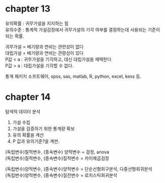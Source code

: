 # chapter 13

유의확률 : 귀무가설을 지지하는 힘  
유의수준 : 통계적 가설검정에서 귀무가설의 기각 여부를 결정하는데 사용되는 기준이 되는 확률.  

귀무가설 = 배기량과 연비는 관련성이 없다  
대립가설 = 배기량과 연비는 관령성이 있다  
P값 < a : 귀무가설을 기각하고, 대신 대립가설을 채택한다  
P값 > a : 대립가설을 기각할 수 없다.   

통계 패키지 소프트웨어, spss, sas, matlab, R, python, excel, kess 등.  


# chapter 14

탐색적 데이터 분석  
1) 가설 수립  
2) 가설을 검증하기 위한 통계량 확보  
3) 유의 확률을 계산  
4) P 값과 유의기준?을 계싼.

(독립변수)질적변수, (종속변수) 양적변수 = 검정, anova  
(독립변수)질적변수, (종속변수)질적변수 = 카이제곱검정  

(독립변수)양적변수, (종속변수)양적변수 = 단순선형회구분석, 다중선형회귀분석  
(독립변수)양적변수, (종속변수)질전변수 = 로지스틱회귀분석  
